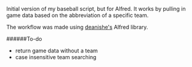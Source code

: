 Initial version of my baseball script, but for Alfred. It works by pulling in game data based on the
abbreviation of a specific team.

The workflow was made using [deanishe's](http://www.deanishe.net/alfred-workflow/tutorial.html) Alfred library.

######To-do
* return game data without a team
* case insensitive team searching